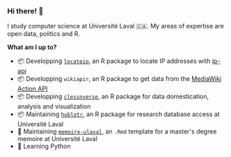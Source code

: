 ### Hi there! 👋 

I study computer science at Université Laval 🇨🇦. My areas of expertise are open data, politics and R.

**What am I up to?**

* 📦 Developping [`locateip`](https://github.com/clessn/locateip), an R package to locate IP addresses with [ip-api](https://ip-api.com/)
* 📦 Developping `wikiapir`, an R package to get data from the [MediaWiki Action API](https://www.mediawiki.org/wiki/API:Main_page)
* 📦 Developping [`clessnverse`](https://github.com/clessn/clessnverse), an R package for data domestication, analysis and visualization
* 📦 Maintaining [`hublotr`](https://github.com/clessn/hublotr), an R package for research database access at Université Laval
* 📘 Maintaining [`memoire-ulaval`](https://github.com/clessn/memoire-ulaval), an `.Rmd` template for a master's degree memoire at Université Laval
* :snake: Learning Python
